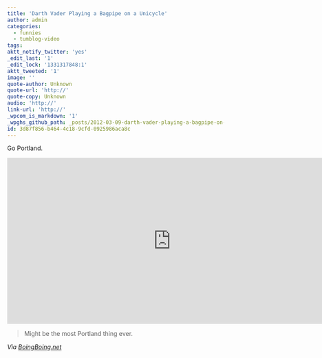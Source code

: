 ```yaml
---
title: 'Darth Vader Playing a Bagpipe on a Unicycle'
author: admin
categories:
  - funnies
  - tumblog-video
tags: 
aktt_notify_twitter: 'yes'
_edit_last: '1'
_edit_lock: '1331317848:1'
aktt_tweeted: '1'
image: ''
quote-author: Unknown
quote-url: 'http://'
quote-copy: Unknown
audio: 'http://'
link-url: 'http://'
_wpcom_is_markdown: '1'
_wpghs_github_path: _posts/2012-03-09-darth-vader-playing-a-bagpipe-on-a-unicycle.md
id: 3d87f856-b464-4c18-9cfd-0925986aca8c
---
```

<p>Go Portland.</p>
<p><iframe width="759" height="386" src="http://www.youtube.com/embed/4yTgMf1cOcQ" frameborder="0" allowfullscreen></iframe></p>
<blockquote><p>
  Might be the most Portland thing ever.
</p></blockquote>
<p><em>Via <a href="http://boingboing.net/2012/03/09/here-is-a-video-of-a-person-in.html">BoingBoing.net</a></em></p>
